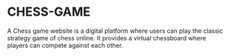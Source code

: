 # CHESS-GAME
A Chess game website is a digital platform where users can play the classic strategy game of chess online. It provides a virtual chessboard where players can compete against each other.
